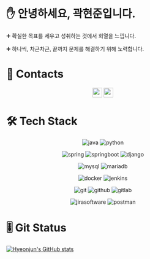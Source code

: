 # ✋ 안녕하세요, 곽현준입니다.

➕ 확실한 목표를 세우고 성취하는 것에서 희열을 느낍니다.

➕ 하나씩, 차근차근, 끝까지 문제를 해결하기 위해 노력합니다.

# 📨 Contacts

<p align="center">
<a href="mailto:goag56789006@gmail.com"><img height="25em" src="https://img.shields.io/badge/Gmail-d14836?style=flat-square&logo=Gmail&logoColor=white&link=goag56789006@gmail.com"/></a>
<a href="mailto:kwak0568@naver.com"><img height="25em" src="https://img.shields.io/badge/Naver-03C75A?style=flat-square&logo=Naver&logoColor=white&link=kwak0568@naver.com"/></a>
</p>

# 🛠️ Tech Stack

<p align="center">
    <img src="https://img.shields.io/badge/Java-007396.svg?style=for-the-badge&logo=java&logoColor=white" alt="java"/> <img src="https://img.shields.io/badge/Python-3776AB.svg?style=for-the-badge&logo=python&logoColor=white" alt="python"/>
</p>
<p align="center">
    <img src="https://img.shields.io/badge/Spring-6DB33F.svg?style=for-the-badge&logo=spring&logoColor=white" alt="spring"/> <img src="https://img.shields.io/badge/Springboot-6DB33F.svg?style=for-the-badge&logo=springboot&logoColor=white" alt="springboot"/> <img src="https://img.shields.io/badge/django-092E20.svg?style=for-the-badge&logo=django&logoColor=white" alt="django"/>
</p>
<p align="center">
    <img src="https://img.shields.io/badge/Mysql-4479A1.svg?style=for-the-badge&logo=mysql&logoColor=white" alt="mysql"/> <img src="https://img.shields.io/badge/Mariadb-003545.svg?style=for-the-badge&logo=mariadb&logoColor=white" alt="mariadb"/>
</p>
<p align="center">
    <img src="https://img.shields.io/badge/docker-2496ED.svg?style=for-the-badge&logo=docker&logoColor=white" alt="docker"/> <img src="https://img.shields.io/badge/jenkins-D24939.svg?style=for-the-badge&logo=jenkins&logoColor=white" alt="jenkins"/>
</p>
<p align="center">
    <img src="https://img.shields.io/badge/git-F05032.svg?style=for-the-badge&logo=git&logoColor=white" alt="git"/> <img src="https://img.shields.io/badge/github-181717.svg?style=for-the-badge&logo=github&logoColor=white" alt="github"/> <img src="https://img.shields.io/badge/gitlab-FC6D26.svg?style=for-the-badge&logo=gitlab&logoColor=white" alt="gitlab"/> 
</p>
<p align="center">
    <img src="https://img.shields.io/badge/jira-0052CC.svg?style=for-the-badge&logo=jirasoftware&logoColor=white" alt="jirasoftware"/> <img src="https://img.shields.io/badge/postman-FF6C37.svg?style=for-the-badge&logo=postman&logoColor=white" alt="postman"/>
</p>

# 🎚️ Git Status

[![Hyeonjun's GitHub stats](https://github-readme-stats.vercel.app/api?username=kwakhyeonjun)](https://github.com/anuraghazra/github-readme-stats)
